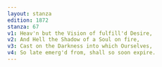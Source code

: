 ```yaml
---
layout: stanza
edition: 1872
stanza: 67
v1: Heav'n but the Vision of fulfill'd Desire,
v2: And Hell the Shadow of a Soul on fire,
v3: Cast on the Darkness into which Ourselves,
v4: So late emerg'd from, shall so soon expire.
---
```

